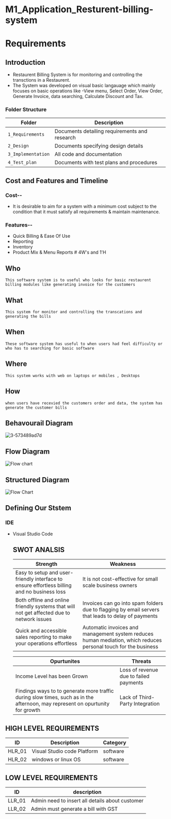 # M1_Application_Resturent-billing-system 
# Requirements
## Introduction
*  Restaurent Billing System is for monitoring and controlling the transctions in a Restaurent.
*  The System was developed on visual basic langauage which mainly focuses on basic operations like -View menu, Select Order, View Order, Generate Invoice, data searching,      Calculate Discount and Tax.



### Folder Structure
Folder             | Description
-------------------| -----------------------------------------
`1_Requirements`   | Documents detailing requirements and research
`2_Design`         | Documents specifying design details
`3_Implementation` | All code and documentation
`4_Test_plan`      | Documents with test plans and procedures


## Cost and Features and Timeline
   ### Cost--
   * It is desirable to aim for a system with a minimum cost subject to the condition that it must satisfy all requirements & maintain maintenance.
  ### Features--
   * Quick Billing & Ease Of Use
   * Reporting
   * Inventory
   * Product Mix & Menu Reports # 4W&#39;s and 1&#39;H

## Who

    This software system is to useful who looks for basic restaurent billing modules like generating invoice for the customers

## What

    This system for monitor and controlling the transcations and generating the bills

## When

    These software system has useful to when users had feel difficulty or who has to searching for basic software 

## Where

    This system works with web on laptops or mobiles , Desktops 

## How

    when users have recevied the customers order and data, the system has generate the customer bills 
   
## Behavourail Diagram
![3-573489ad7d](https://user-images.githubusercontent.com/49491210/142775002-6619329e-e589-4fd7-a0db-d5edc36b5a33.jpg)

## Flow Diagram
![Flow chart](https://user-images.githubusercontent.com/49491210/142775012-3aabfc80-1ec1-4fea-8306-4f7c588732aa.png)

## Structured Diagram
![Flow Chart](https://user-images.githubusercontent.com/49491210/142911583-ba84b611-8b55-494e-a523-e5e0b3e09a5c.png)

## Defining Our Ststem
### **IDE**
- Visual Studio Code

   ## SWOT ANALSIS
  |    Strength                |             Weakness                |
  |   ---------                |             -------------           |
  | Easy to setup and user-friendly interface to ensure effortless billing and no business loss | It is not cost-effective for small scale business owners 
  | Both offline and online friendly systems that will not get affected due to network issues | Invoices can go into spam folders due to flagging by email servers that leads     to delay of payments 
  | Quick and accessible sales reporting to make your operations effortless | Automatic invoices and management system reduces human mediation, which reduces personal touch       for the business

  |            Opurtunites         |          Threats              |
  |           ---------            |          -------              |
  | Income Level has been Grown | Loss of revenue due to failed payments
  | Findings ways to to generate more traffic during slow times, such as in the afternoon, may represent on opurtunity for growth |Lack of Third-Party Integration
  
## HIGH LEVEL REQUIREMENTS
| ID | Description | Category |
|---------|--------|----------|
| HLR_01 | Visual Studio code Platform| software | 
| HLR_02 |windows or linux OS | software | 
## LOW LEVEL REQUIREMENTS
| ID | description |
|-----|------------|
|LLR_01 | Admin need to insert all details about customer|
|LLR_02 | Admin must generate a bill with GST |
  
  
 

 
 
